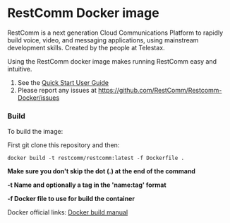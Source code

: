 # RestComm Docker image

RestComm is a next generation Cloud Communications Platform to rapidly build voice, video, and messaging applications, using mainstream development skills. Created by the people at Telestax.


Using the RestComm docker image makes running RestComm easy and intuitive.

1. See the [Quick Start User Guide](http://documentation.telestax.com/connect/configuration/docker/Restcomm%20-%20Docker%20Quick%20Start%20Guide.html)
2. Please report any issues at https://github.com/RestComm/Restcomm-Docker/issues

### Build

To build the image:

First git clone this repository and then:

```docker build -t restcomm/restcomm:latest -f Dockerfile .```

__Make sure you don't skip the dot (.) at the end of the command__

__-t Name and optionally a tag in the 'name:tag' format__

__-f Docker file to use for build the container__

Docker official links:
[Docker build manual](https://docs.docker.com/engine/reference/commandline/build/)
